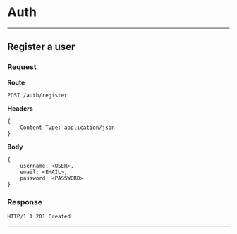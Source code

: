 # Auth

---

## Register a user

### Request

**Route**

```
POST /auth/register
```

**Headers**

```
{
    Content-Type: application/json
}
```


**Body**

```
{
    username: <USER>,
    email: <EMAIL>,
    password: <PASSWORD>
}
```

### Response
```
HTTP/1.1 201 Created
```

---
